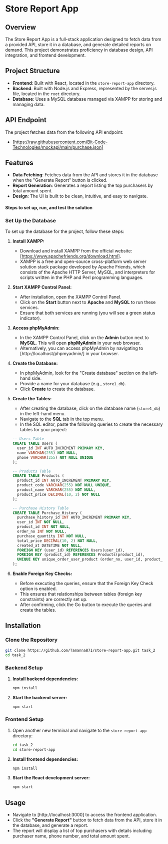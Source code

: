 
# Store Report App

## Overview

The Store Report App is a full-stack application designed to fetch data from a provided API, store it in a database, and generate detailed reports on demand. This project demonstrates proficiency in database design, API integration, and frontend development.

## Project Structure

- **Frontend**: Built with React, located in the `store-report-app` directory.
- **Backend**: Built with Node.js and Express, represented by the server.js file, located in the `root` directory.
- **Database**: Uses a MySQL database managed via XAMPP for storing and managing data.

## API Endpoint

The project fetches data from the following API endpoint:

- [https://raw.githubusercontent.com/Bit-Code-Technologies/mockapi/main/purchase.json]

## Features

- **Data Fetching**: Fetches data from the API and stores it in the database when the "Generate Report" button is clicked.
- **Report Generation**: Generates a report listing the top purchasers by total amount spent.
- **Design**: The UI is built to be clean, intuitive, and easy to navigate.

#### Steps to set up, run, and test the solution

### Set Up the Database

To set up the database for the project, follow these steps:

1. **Install XAMPP:**
   - Download and install XAMPP from the official website: [https://www.apachefriends.org/download.html].
   - XAMPP is a free and open-source cross-platform web server solution stack package developed by Apache Friends, which consists of the Apache HTTP Server, MySQL, and interpreters for scripts written in the PHP and Perl programming languages.

2. **Start XAMPP Control Panel:**
   - After installation, open the XAMPP Control Panel.
   - Click on the **Start** button next to **Apache** and **MySQL** to run these services.
   - Ensure that both services are running (you will see a green status indicator).

3. **Access phpMyAdmin:**
   - In the XAMPP Control Panel, click on the **Admin** button next to **MySQL**. This will open **phpMyAdmin** in your web browser.
   - Alternatively, you can access phpMyAdmin by navigating to [http://localhost/phpmyadmin/] in your browser.

4. **Create the Database:**
   - In phpMyAdmin, look for the "Create database" section on the left-hand side.
   - Provide a name for your database (e.g., `store1_db`).
   - Click **Create** to create the database.

5. **Create the Tables:**
   - After creating the database, click on the database name (`store1_db`) in the left-hand menu.
   - Navigate to the **SQL** tab in the top menu.
   - In the SQL editor, paste the following queries to create the necessary tables for your project:

   ```sql
   -- Users Table
   CREATE TABLE Users (
     user_id INT AUTO_INCREMENT PRIMARY KEY,
     name VARCHAR(255) NOT NULL,
     phone VARCHAR(255) NOT NULL UNIQUE
   );

   -- Products Table
   CREATE TABLE Products (
     product_id INT AUTO_INCREMENT PRIMARY KEY,
     product_code VARCHAR(255) NOT NULL UNIQUE,
     product_name VARCHAR(255) NOT NULL,
     product_price DECIMAL(10, 2) NOT NULL
   );

   -- Purchase History Table
   CREATE TABLE Purchase_History (
     purchase_history_id INT AUTO_INCREMENT PRIMARY KEY,
     user_id INT NOT NULL,
     product_id INT NOT NULL,
     order_no INT NOT NULL,
     purchase_quantity INT NOT NULL,
     total_price DECIMAL(10, 2) NOT NULL,
     created_at DATETIME NOT NULL,
     FOREIGN KEY (user_id) REFERENCES Users(user_id),
     FOREIGN KEY (product_id) REFERENCES Products(product_id),
     UNIQUE KEY unique_order_user_product (order_no, user_id, product_id, created_at)
   );

6. **Enable Foreign Key Checks:**

   - Before executing the queries, ensure that the Foreign Key Check option is enabled.
   - This ensures that relationships between tables (foreign key constraints) are correctly set up.
   - After confirming, click the Go button to execute the queries and create the tables.

## Installation

### Clone the Repository

```bash
git clone https://github.com/Tamanna871/store-report-app.git task_2
cd task_2
```

### Backend Setup

1. **Install backend dependencies:**

   ```bash
   npm install
   ```

2. **Start the backend server:**

   ```bash
   npm start
   ```

### Frontend Setup

1. Open another new terminal and navigate to the `store-report-app` directory:

   ```bash
   cd task_2
   cd store-report-app
   ```

2. **Install frontend dependencies:**

   ```bash
   npm install
   ```

3. **Start the React development server:**

   ```bash
   npm start
   ```

## Usage

- Navigate to [http://localhost:3000] to access the frontend application.
- Click the **"Generate Report"** button to fetch data from the API, store it in the database, and generate a report.
- The report will display a list of top purchasers with details including purchaser name, phone number, and total amount spent.
